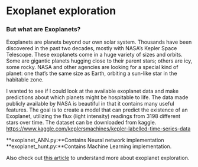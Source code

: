 # Exoplanet exploration

### But what are Exoplanets?

Exoplanets are planets beyond our own solar system. Thousands have been discovered in the past two decades, mostly with NASA’s Kepler Space Telescope.
These exoplanets come in a huge variety of sizes and orbits. Some are gigantic planets hugging close to their parent stars; others are icy, some rocky. NASA and other agencies are looking for a special kind of planet: one that’s the same size as Earth, orbiting a sun-like star in the habitable zone.

I wanted to see if I could look at the available exoplanet data and make predictions about which planets might be hospitable to life. The data made publicly available by NASA is beautiful in that it contains many useful features. The goal is to create a model that can predict the existence of an Exoplanet, utilizing the flux (light intensity) readings from 3198 different stars over time.
The dataset can be downloaded from kaggle. https://www.kaggle.com/keplersmachines/kepler-labelled-time-series-data

**exoplanet_ANN.py:**Contains Neural network implementation
**exoplanet_hunt.py:**Contains Machine Learning implementation.

Also check out [this article](https://www.theaidream.com/post/exoplanet-exploration-using-machine-learning) to understand more about exoplanet exploration.
